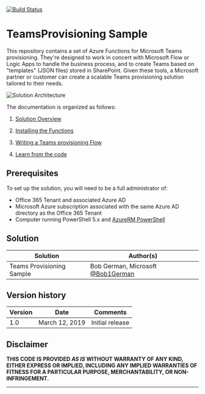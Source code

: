 [![Build Status](https://dev.azure.com/ptrohWEorg/TeamsProvisioning/_apis/build/status/ptrohazfunctionjsgraph%20-%20CI?branchName=master)](https://dev.azure.com/ptrohWEorg/TeamsProvisioning/_build/latest?definitionId=14&branchName=master)

# TeamsProvisioning Sample

This repository contains a set of Azure Functions for Microsoft Teams provisioning. They're designed to work in concert with Microsoft Flow or Logic Apps to handle the business process, and to create Teams based on "templates" (JSON files) stored in SharePoint. Given these tools, a Microsoft partner or customer can create a scalable Teams provisioning solution tailored to their needs.

![Solution Architecture](./Documentation/images/SolutionArchitecture.png)

The documentation is organized as follows:

1. [Solution Overview](./Documentation/01-Overview.md)

1. [Installing the Functions](./Documentation/02-Installation.md)

1. [Writing a Teams provisioning Flow](./Documentation/03-BuildingFlow.md)

1. [Learn from the code](./Documentation/04-Learning.md)

## Prerequisites

To set up the solution, you will need to be a full administrator of:

* Office 365 Tenant and associated Azure AD
* Microsoft Azure subscription associated with the same Azure AD directory as the Office 365 Tenant
* Computer running PowerShell 5.x and [AzureRM PowerShell](https://docs.microsoft.com/en-us/powershell/azure/azurerm/install-azurerm-ps)

## Solution

Solution|Author(s)
--------|---------
Teams Provisioning Sample | Bob German, Microsoft [@Bob1German](https://twitter.com/bob1german)

## Version history

Version|Date|Comments
-------|----|--------
1.0|March 12, 2019|Initial release

## Disclaimer
**THIS CODE IS PROVIDED *AS IS* WITHOUT WARRANTY OF ANY KIND, EITHER EXPRESS OR IMPLIED, INCLUDING ANY IMPLIED WARRANTIES OF FITNESS FOR A PARTICULAR PURPOSE, MERCHANTABILITY, OR NON-INFRINGEMENT.**

---


